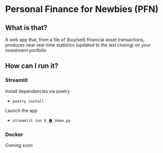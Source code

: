 # Personal Finance for Newbies (PFN)

## What is that?
A web app that, from a file of (buy/sell) financial asset transactions, produces near real-time statistics (updated to the last closing) on your investment portfolio

## How can I run it?

### Streamlit
Install dependencies via poetry

- `poetry install`

Launch the app

- `streamlit run 0_🏠_Home.py`

### Docker
*Coming soon*